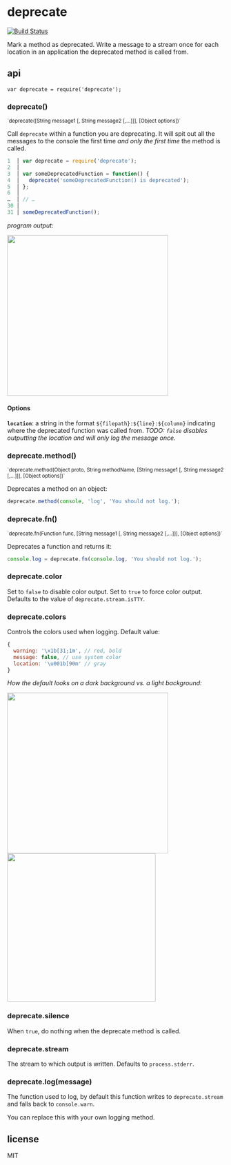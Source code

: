 # deprecate

[![Build Status](https://secure.travis-ci.org/brianc/node-deprecate.png?branch=master)](http://travis-ci.org/brianc/node-deprecate)

Mark a method as deprecated.  Write a message to a stream once for each location in an application the deprecated method is called from.

## api

`var deprecate = require('deprecate');`

### deprecate()
<sup>
`deprecate([String message1 [, String message2 [,...]]], [Object options])`
</sup>

Call `deprecate` within a function you are deprecating.  It will spit out all the messages to the console the first time _and only the first time_ the method is called.

```js
1  │ var deprecate = require('deprecate');
2  │
3  │ var someDeprecatedFunction = function() {
4  │   deprecate('someDeprecatedFunction() is deprecated');
5  │ };
6  │
…  │ // …
30 │
31 │ someDeprecatedFunction();
```

_program output:_

<img width="373" src="https://cloud.githubusercontent.com/assets/1958812/20812831/f2a1cde0-b7c7-11e6-93e6-1613e028e719.png">

#### Options

**`location`**: a string in the format `${filepath}:${line}:${column}` indicating where the deprecated function was called from.  _TODO: `false` disables outputting the location and will only log the message once._

### deprecate.method()
<sup>
`deprecate.method(Object proto, String methodName, [String message1 [, String message2 [,...]]], [Object options])`
</sup>

Deprecates a method on an object:

```js
deprecate.method(console, 'log', 'You should not log.');
```

### deprecate.fn()
<sup>
`deprecate.fn(Function func, [String message1 [, String message2 [,...]]], [Object options])`
</sup>

Deprecates a function and returns it:

```js
console.log = deprecate.fn(console.log, 'You should not log.');
```

### deprecate.color

Set to `false` to disable color output.  Set to `true` to force color output.  Defaults to the value of `deprecate.stream.isTTY`.


### deprecate.colors

Controls the colors used when logging. Default value:
```js
{
  warning: '\x1b[31;1m', // red, bold
  message: false, // use system color
  location: '\u001b[90m' // gray
}
```

_How the default looks on a dark background vs. a light background:_

<img width="373" src="https://cloud.githubusercontent.com/assets/1958812/20812831/f2a1cde0-b7c7-11e6-93e6-1613e028e719.png"><img width="344" src="https://cloud.githubusercontent.com/assets/1958812/20812832/f2a1edb6-b7c7-11e6-81f5-73319ae5f968.png">

### deprecate.silence

When `true`, do nothing when the deprecate method is called.

### deprecate.stream

The stream to which output is written.  Defaults to `process.stderr`.

### deprecate.log(message)

The function used to log, by default this function writes to `deprecate.stream` and falls back to `console.warn`.

You can replace this with your own logging method.

## license

MIT
